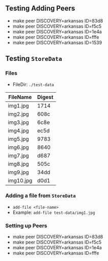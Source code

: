 ## Testing Adding Peers
- make peer DISCOVERY=arkansas ID=83d8
- make peer DISCOVERY=arkansas ID=f5c5
- make peer DISCOVERY=arkansas ID=1e4a
- make peer DISCOVERY=arkansas ID=fffe
- make peer DISCOVERY=arkansas ID=1539


## Testing `StoreData`

### Files
- FileDir: `./test-data`

| FileName  | Digest |
|-----------|--------|
| img1.jpg  | 1714   |
| img2.jpg  | 608c   |
| img3.jpg  | 6c8e   |
| img4.jpg  | ec5d   |
| img5.jpg  | 9783   |
| img6.jpg  | 8640   |
| img7.jpg  | d687   |
| img8.jpg  | 505c   |
| img9.jpg  | 34dd   |
| img10.jpg | d0d1   |

### Adding a file from `StoreData`
- `add-file <file-name>`
- Example: `add-file test-data/img1.jpg`

### Setting up Peers

- make peer DISCOVERY=arkansas ID=83d8
- make peer DISCOVERY=arkansas ID=f5c5
- make peer DISCOVERY=arkansas ID=1e4a
- make peer DISCOVERY=arkansas ID=fffe